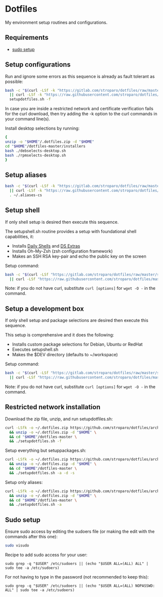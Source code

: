# Dotfiles

My environment setup routines and configurations.

## Requirements

* [sudo setup](#sudo-setup)

## Setup configurations

Run and ignore some errors as this sequence is already as fault tolerant as possible:

```bash
bash -c "$(curl -LSf -k "https://gitlab.com/stroparo/dotfiles/raw/master/setupdotfiles.sh" \
  || curl -LSf -k "https://raw.githubusercontent.com/stroparo/dotfiles/master/setupdotfiles.sh")" \
  setupdotfiles.sh -f
```

In case you are inside a restricted network and certificate verification fails for the curl download, then try adding the -k option to the curl commands in your command line(s).

Install desktop selections by running:

```bash
{
unzip -o "$HOME"/.dotfiles.zip -d "$HOME"
cd "$HOME"/dotfiles-master/installers
bash ./debselects-desktop.sh
bash ./rpmselects-desktop.sh
}

```

## Setup aliases

```bash
bash -c "$(curl -LSf -k "https://gitlab.com/stroparo/dotfiles/raw/master/setupaliases.sh" \
  || curl -LSf -k "https://raw.githubusercontent.com/stroparo/dotfiles/master/setupaliases.sh")"; \
  . ~/.aliases-cs
```

## Setup shell

If only shell setup is desired then execute this sequence.

The setupshell.sh routine provides a setup with foundational shell capabilities, it:

* Installs [Daily Shells](http://stroparo.github.io/ds/) and [DS Extras](https://github.com/stroparo/ds-extras)
* Installs Oh-My-Zsh (zsh configuration framework)
* Makes an SSH RSA key-pair and echo the public key on the screen

Setup command:

```bash
bash -c "$(curl -LSf "https://gitlab.com/stroparo/dotfiles/raw/master/setupshell.sh" \
  || curl -LSf "https://raw.githubusercontent.com/stroparo/dotfiles/master/setupshell.sh")"
```

Note: if you do not have curl, substitute ```curl [options]``` for ```wget -O -``` in the command.

## Setup a development box

If only shell setup and package selections are desired then execute this sequence.

This setup is comprehensive and it does the following:

* Installs custom package selections for Debian, Ubuntu or RedHat
* Executes setupshell.sh
* Makes the $DEV directory (defaults to ~/workspace)

Setup command:

```bash
bash -c "$(curl -LSf "https://gitlab.com/stroparo/dotfiles/raw/master/setuppackages.sh" \
  || curl -LSf "https://raw.githubusercontent.com/stroparo/dotfiles/master/setuppackages.sh")"
```

Note: if you do not have curl, substitute ```curl [options]``` for ```wget -O -``` in the command.

## Restricted network installation

Download the zip file, unzip, and run setupdotfiles.sh:

```bash
curl -LSfk -o ~/.dotfiles.zip https://github.com/stroparo/dotfiles/archive/master.zip \
  && unzip -o ~/.dotfiles.zip -d "$HOME" \
  && cd "$HOME"/dotfiles-master \
  && ./setupdotfiles.sh -f
```

Setup everything but setuppackages.sh:

```bash
curl -LSfk -o ~/.dotfiles.zip https://github.com/stroparo/dotfiles/archive/master.zip \
  && unzip -o ~/.dotfiles.zip -d "$HOME" \
  && cd "$HOME"/dotfiles-master \
  && ./setupdotfiles.sh -a -d -s
```

Setup only aliases:

```bash
curl -LSfk -o ~/.dotfiles.zip https://github.com/stroparo/dotfiles/archive/master.zip \
  && unzip -o ~/.dotfiles.zip -d "$HOME" \
  && cd "$HOME"/dotfiles-master \
  && ./setupdotfiles.sh -a
```

## Sudo setup

Ensure sudo access by editing the sudoers file (or making the edit with the commands after this one):

```bash
sudo visudo
```

Recipe to add sudo access for your user:

```
sudo grep -q "$USER" /etc/sudoers || (echo "$USER ALL=(ALL) ALL" | sudo tee -a /etc/sudoers)
```

For not having to type in the password (not recommended to keep this):

```
sudo grep -q "$USER" /etc/sudoers || (echo "$USER ALL=(ALL) NOPASSWD: ALL" | sudo tee -a /etc/sudoers)
```


